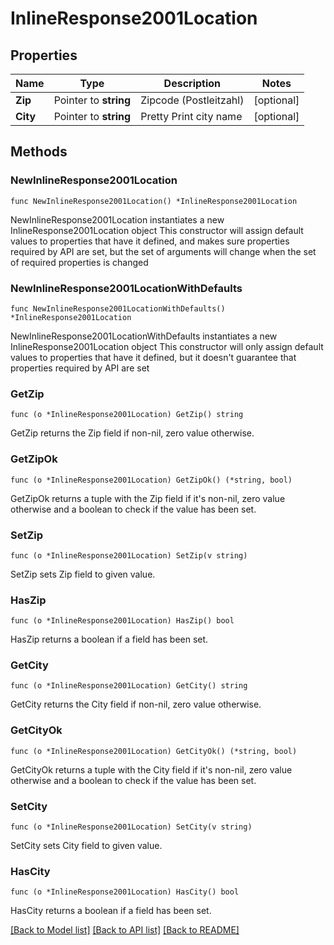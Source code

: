 # InlineResponse2001Location

## Properties

Name | Type | Description | Notes
------------ | ------------- | ------------- | -------------
**Zip** | Pointer to **string** | Zipcode (Postleitzahl) | [optional] 
**City** | Pointer to **string** | Pretty Print city name | [optional] 

## Methods

### NewInlineResponse2001Location

`func NewInlineResponse2001Location() *InlineResponse2001Location`

NewInlineResponse2001Location instantiates a new InlineResponse2001Location object
This constructor will assign default values to properties that have it defined,
and makes sure properties required by API are set, but the set of arguments
will change when the set of required properties is changed

### NewInlineResponse2001LocationWithDefaults

`func NewInlineResponse2001LocationWithDefaults() *InlineResponse2001Location`

NewInlineResponse2001LocationWithDefaults instantiates a new InlineResponse2001Location object
This constructor will only assign default values to properties that have it defined,
but it doesn't guarantee that properties required by API are set

### GetZip

`func (o *InlineResponse2001Location) GetZip() string`

GetZip returns the Zip field if non-nil, zero value otherwise.

### GetZipOk

`func (o *InlineResponse2001Location) GetZipOk() (*string, bool)`

GetZipOk returns a tuple with the Zip field if it's non-nil, zero value otherwise
and a boolean to check if the value has been set.

### SetZip

`func (o *InlineResponse2001Location) SetZip(v string)`

SetZip sets Zip field to given value.

### HasZip

`func (o *InlineResponse2001Location) HasZip() bool`

HasZip returns a boolean if a field has been set.

### GetCity

`func (o *InlineResponse2001Location) GetCity() string`

GetCity returns the City field if non-nil, zero value otherwise.

### GetCityOk

`func (o *InlineResponse2001Location) GetCityOk() (*string, bool)`

GetCityOk returns a tuple with the City field if it's non-nil, zero value otherwise
and a boolean to check if the value has been set.

### SetCity

`func (o *InlineResponse2001Location) SetCity(v string)`

SetCity sets City field to given value.

### HasCity

`func (o *InlineResponse2001Location) HasCity() bool`

HasCity returns a boolean if a field has been set.


[[Back to Model list]](../README.md#documentation-for-models) [[Back to API list]](../README.md#documentation-for-api-endpoints) [[Back to README]](../README.md)


